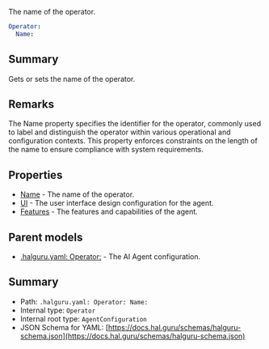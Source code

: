 <!--
title: Name
description: The name of the operator.
version: 1.40.7-beta.14
generated: true
date: 2025-04-28
node: This file is generated by the command-line program: `halguru manual -c -m`
-->


The name of the operator.

```yaml
Operator:
  Name:
```

## Summary

Gets or sets the name of the operator.

## Remarks

The Name property specifies the identifier for the operator, commonly used to label and distinguish the operator within various operational and configuration contexts. This property enforces constraints on the length of the name to ensure compliance with system requirements.

## Properties

* [Name]((halguru)-operator-name.md) - The name of the operator.
* [UI]((halguru)-operator-ui.md) - The user interface design configuration for the agent.
* [Features]((halguru)-operator-features.md) - The features and capabilities of the agent.

## Parent models

* [.halguru.yaml: Operator:]((halguru)-operator.md) - The AI Agent configuration.

## Summary

* Path: `.halguru.yaml: Operator: Name:`
* Internal type: `Operator`
* Internal root type: `AgentConfiguration`
* JSON Schema for YAML: [https://docs.hal.guru/schemas/halguru-schema.json](https://docs.hal.guru/schemas/halguru-schema.json)
